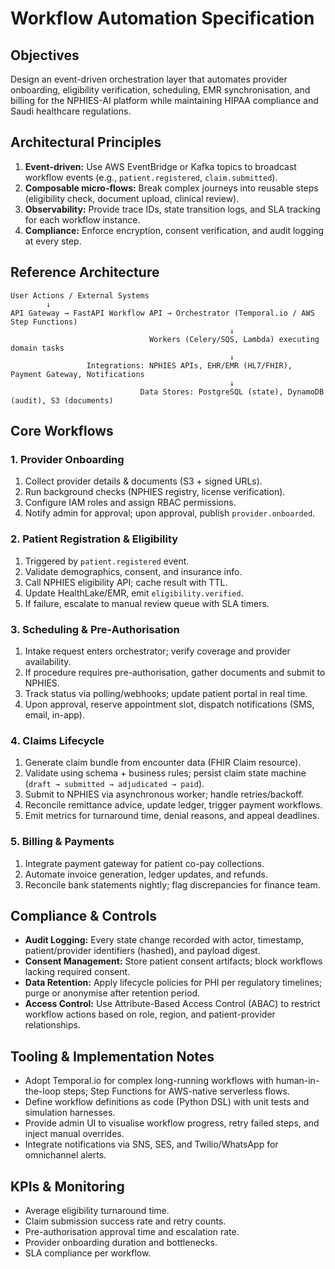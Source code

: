 # Workflow Automation Specification

## Objectives
Design an event-driven orchestration layer that automates provider onboarding, eligibility verification, scheduling, EMR synchronisation, and billing for the NPHIES-AI platform while maintaining HIPAA compliance and Saudi healthcare regulations.

## Architectural Principles
1. **Event-driven:** Use AWS EventBridge or Kafka topics to broadcast workflow events (e.g., `patient.registered`, `claim.submitted`).
2. **Composable micro-flows:** Break complex journeys into reusable steps (eligibility check, document upload, clinical review).
3. **Observability:** Provide trace IDs, state transition logs, and SLA tracking for each workflow instance.
4. **Compliance:** Enforce encryption, consent verification, and audit logging at every step.

## Reference Architecture
```
User Actions / External Systems
        ↓
API Gateway → FastAPI Workflow API → Orchestrator (Temporal.io / AWS Step Functions)
                                                 ↓
                               Workers (Celery/SQS, Lambda) executing domain tasks
                                                 ↓
                 Integrations: NPHIES APIs, EHR/EMR (HL7/FHIR), Payment Gateway, Notifications
                                                 ↓
                             Data Stores: PostgreSQL (state), DynamoDB (audit), S3 (documents)
```

## Core Workflows

### 1. Provider Onboarding
1. Collect provider details & documents (S3 + signed URLs).
2. Run background checks (NPHIES registry, license verification).
3. Configure IAM roles and assign RBAC permissions.
4. Notify admin for approval; upon approval, publish `provider.onboarded`.

### 2. Patient Registration & Eligibility
1. Triggered by `patient.registered` event.
2. Validate demographics, consent, and insurance info.
3. Call NPHIES eligibility API; cache result with TTL.
4. Update HealthLake/EMR, emit `eligibility.verified`.
5. If failure, escalate to manual review queue with SLA timers.

### 3. Scheduling & Pre-Authorisation
1. Intake request enters orchestrator; verify coverage and provider availability.
2. If procedure requires pre-authorisation, gather documents and submit to NPHIES.
3. Track status via polling/webhooks; update patient portal in real time.
4. Upon approval, reserve appointment slot, dispatch notifications (SMS, email, in-app).

### 4. Claims Lifecycle
1. Generate claim bundle from encounter data (FHIR Claim resource).
2. Validate using schema + business rules; persist claim state machine (`draft → submitted → adjudicated → paid`).
3. Submit to NPHIES via asynchronous worker; handle retries/backoff.
4. Reconcile remittance advice, update ledger, trigger payment workflows.
5. Emit metrics for turnaround time, denial reasons, and appeal deadlines.

### 5. Billing & Payments
1. Integrate payment gateway for patient co-pay collections.
2. Automate invoice generation, ledger updates, and refunds.
3. Reconcile bank statements nightly; flag discrepancies for finance team.

## Compliance & Controls
* **Audit Logging:** Every state change recorded with actor, timestamp, patient/provider identifiers (hashed), and payload digest.
* **Consent Management:** Store patient consent artifacts; block workflows lacking required consent.
* **Data Retention:** Apply lifecycle policies for PHI per regulatory timelines; purge or anonymise after retention period.
* **Access Control:** Use Attribute-Based Access Control (ABAC) to restrict workflow actions based on role, region, and patient-provider relationships.

## Tooling & Implementation Notes
* Adopt Temporal.io for complex long-running workflows with human-in-the-loop steps; Step Functions for AWS-native serverless flows.
* Define workflow definitions as code (Python DSL) with unit tests and simulation harnesses.
* Provide admin UI to visualise workflow progress, retry failed steps, and inject manual overrides.
* Integrate notifications via SNS, SES, and Twilio/WhatsApp for omnichannel alerts.

## KPIs & Monitoring
* Average eligibility turnaround time.
* Claim submission success rate and retry counts.
* Pre-authorisation approval time and escalation rate.
* Provider onboarding duration and bottlenecks.
* SLA compliance per workflow.

